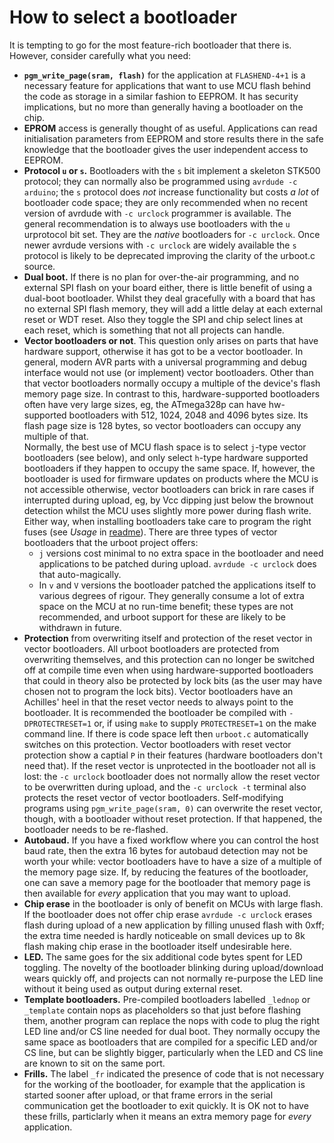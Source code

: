 # How to select a bootloader

It is tempting to go for the most feature-rich bootloader that
there is. However, consider carefully what you need:
 - **`pgm_write_page(sram, flash)`** for the application at `FLASHEND-4+1` is a necessary feature
   for applications that want to use MCU flash behind the code as storage in a similar fashion to
   EEPROM. It has security implications, but no more than generally having a bootloader on the
   chip.
 - **EPROM** access is generally thought of as useful. Applications can read initialisation
   parameters from EEPROM and store results there in the safe knowledge that the bootloader gives
   the user independent access to EEPROM.
 - **Protocol `u` or `s`.** Bootloaders with the `s` bit implement a skeleton STK500 protocol; they
   can normally also be programmed using `avrdude -c arduino`; the `s` protocol does *not* increase
   functionality but costs *a lot* of bootloader code space; they are only recommended when no
   recent version of avrdude with `-c urclock` programmer is available. The general recommendation
   is to always use bootloaders with the `u` urprotocol bit set. They are the *native* bootloaders
   for `-c urclock`. Once newer avrdude versions with `-c urclock` are widely available the `s`
   protocol is likely to be deprecated improving the clarity of the urboot.c source.
 - **Dual boot.** If there is no plan for over-the-air programming, and no external SPI flash on
   your board either, there is little benefit of using a dual-boot bootloader. Whilst they deal
   gracefully with a board that has no external SPI flash memory, they will add a little delay at
   each external reset or WDT reset. Also they toggle the SPI and chip select lines at each reset,
   which is something that not all projects can handle.
 - **Vector bootloaders or not**. This question only arises on parts that have hardware support,
   otherwise it has got to be a vector bootloader. In general, modern AVR parts with a universal
   programming and debug interface would not use (or implement) vector bootloaders. Other than that
   vector bootloaders normally occupy a multiple of the device's flash memory page size. In
   contrast to this, hardware-supported bootloaders often have very large sizes, eg, the ATmega328p
   can have hw-supported bootloaders with 512, 1024, 2048 and 4096 bytes size. Its flash page size
   is 128 bytes, so vector bootloaders can occupy any multiple of that.<br>Normally, the best use of
   MCU flash space is to select `j`-type vector bootloaders (see below), and only select `h`-type
   hardware supported bootloaders if they happen to occupy the same space. If, however, the
   bootloader is used for firmware updates on products where the MCU is not accessible otherwise,
   vector bootloaders can brick in rare cases if interrupted during upload, eg, by Vcc dipping just
   below the brownout detection whilst the MCU uses slightly more power during flash write.<br>Either
   way, when installing bootloaders take care to program the right fuses (see *Usage* in
   [readme](https://github.com/stefanrueger/urboot/blob/main/README.md)). There are three types of
   vector bootloaders that the urboot project offers:
    + `j` versions cost minimal to no extra space in the bootloader and need applications to be
      patched during upload. `avrdude -c urclock` does that auto-magically.
    + In `v` and `V` versions the bootloader patched the applications itself to various degrees of
      rigour. They generally consume a lot of extra space on the MCU at no run-time benefit; these
      types are not recommended, and urboot support for these are likely to be withdrawn in future.
 - **Protection** from overwriting itself and protection of the reset vector in vector bootloaders.
   All urboot bootloaders are protected from overwriting themselves, and this protection can no
   longer be switched off at compile time even when using hardware-supported bootloaders that could
   in theory also be protected by lock bits (as the user may have chosen not to program the lock
   bits). Vector bootloaders have an Achilles' heel in that the reset vector needs to always point
   to the bootloader. It is recommended the bootloader be compiled with `-DPROTECTRESET=1` or, if
   using `make` to supply `PROTECTRESET=1` on the make command line. If there is code space left
   then `urboot.c` automatically switches on this protection. Vector bootloaders with reset vector
   protection show a captial `P` in their features (hardware bootloaders don't need that). If the
   reset vector is unprotected in the bootloader not all is lost: the `-c urclock` bootloader does
   not normally allow the reset vector to be overwritten during upload, and the `-c urclock -t`
   terminal also protects the reset vector of vector bootloaders. Self-modifying programs using
   `pgm_write_page(sram, 0)` can overwrite the reset vector, though, with a bootloader without
   reset protection. If that happened, the bootloader needs to be re-flashed.
 - **Autobaud.** If you have a fixed workflow where you can control the host baud rate, then the
   extra 16 bytes for autobaud detection may not be worth your while: vector bootloaders have to
   have a size of a multiple of the memory page size. If, by reducing the features of the
   bootloader, one can save a memory page for the bootloader that memory page is then available for
   *every* application that you may want to upload.
 - **Chip erase** in the bootloader is only of benefit on MCUs with large flash. If the bootloader
   does not offer chip erase `avrdude -c urclock` erases flash during upload of a new application
   by filling unused flash with 0xff; the extra time needed is hardly noticeable on small devices up
   to 8k flash making chip erase in the bootloader itself undesirable here.
 - **LED.** The same goes for the six additional code bytes spent for LED toggling. The novelty of
   the bootloader blinking during upload/download wears quickly off, and projects can not normally
   re-purpose the LED line without it being used as output during external reset.
 - **Template bootloaders.** Pre-compiled bootloaders labelled `_lednop` or `_template` contain nops
   as placeholders so that just before flashing them, another program can replace the nops with
   code to plug the right LED line and/or CS line needed for dual boot. They normally occupy the
   same space as bootloaders that are compiled for a specific LED and/or CS line, but can be
   slightly bigger, particularly when the LED and CS line are known to sit on the same port.
 - **Frills.** The label `_fr` indicated the presence of code that is not necessary for the working
   of the bootloader, for example that the application is started sooner after upload, or that frame
   errors in the serial communication get the bootloader to exit quickly. It is OK not to have these
   frills, particlarly when it means an extra memory page for *every* application.
